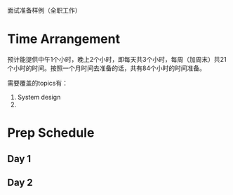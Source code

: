 面试准备样例（全职工作）

# Time Arrangement

预计能提供中午1个小时，晚上2个小时，即每天共3个小时，每周（加周末）共21个小时的时间。按照一个月时间去准备的话，共有84个小时的时间准备。

需要覆盖的topics有：
1. System design
2. 

# Prep Schedule

## Day 1

## Day 2
